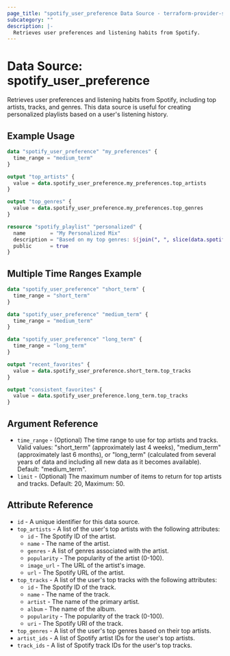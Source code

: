 ```yaml
---
page_title: "spotify_user_preference Data Source - terraform-provider-spotify"
subcategory: ""
description: |-
  Retrieves user preferences and listening habits from Spotify.
---
```


# Data Source: spotify_user_preference

Retrieves user preferences and listening habits from Spotify, including top artists, tracks, and genres. This data source is useful for creating personalized playlists based on a user's listening history.

## Example Usage

```terraform
data "spotify_user_preference" "my_preferences" {
  time_range = "medium_term"
}

output "top_artists" {
  value = data.spotify_user_preference.my_preferences.top_artists
}

output "top_genres" {
  value = data.spotify_user_preference.my_preferences.top_genres
}

resource "spotify_playlist" "personalized" {
  name        = "My Personalized Mix"
  description = "Based on my top genres: ${join(", ", slice(data.spotify_user_preference.my_preferences.top_genres, 0, 3))}"
  public      = true
}
```

## Multiple Time Ranges Example

```terraform
data "spotify_user_preference" "short_term" {
  time_range = "short_term"
}

data "spotify_user_preference" "medium_term" {
  time_range = "medium_term"
}

data "spotify_user_preference" "long_term" {
  time_range = "long_term"
}

output "recent_favorites" {
  value = data.spotify_user_preference.short_term.top_tracks
}

output "consistent_favorites" {
  value = data.spotify_user_preference.long_term.top_tracks
}
```

## Argument Reference

* `time_range` - (Optional) The time range to use for top artists and tracks. Valid values: "short_term" (approximately last 4 weeks), "medium_term" (approximately last 6 months), or "long_term" (calculated from several years of data and including all new data as it becomes available). Default: "medium_term".
* `limit` - (Optional) The maximum number of items to return for top artists and tracks. Default: 20, Maximum: 50.

## Attribute Reference

* `id` - A unique identifier for this data source.
* `top_artists` - A list of the user's top artists with the following attributes:
  * `id` - The Spotify ID of the artist.
  * `name` - The name of the artist.
  * `genres` - A list of genres associated with the artist.
  * `popularity` - The popularity of the artist (0-100).
  * `image_url` - The URL of the artist's image.
  * `url` - The Spotify URL of the artist.
* `top_tracks` - A list of the user's top tracks with the following attributes:
  * `id` - The Spotify ID of the track.
  * `name` - The name of the track.
  * `artist` - The name of the primary artist.
  * `album` - The name of the album.
  * `popularity` - The popularity of the track (0-100).
  * `uri` - The Spotify URI of the track.
* `top_genres` - A list of the user's top genres based on their top artists.
* `artist_ids` - A list of Spotify artist IDs for the user's top artists.
* `track_ids` - A list of Spotify track IDs for the user's top tracks.